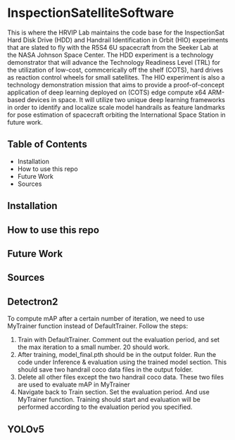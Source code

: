 # InspectionSatelliteSoftware
This is where the HRVIP Lab maintains the code base for the InspectionSat Hard Disk Drive (HDD) and Handrail Identification in Orbit (HIO) experiments that are slated to fly with the R5S4 6U spacecraft from the Seeker Lab at the NASA Johnson Space Center. The HDD experiment is a technology demonstrator that will advance the Technology Readiness Level (TRL) for the utilization of low-cost, commcerically off the shelf (COTS), hard drives as reaction control wheels for small satellites. The HIO experiment is also a technology demonstration mission that aims to provide a proof-of-concept application of deep learning deployed on (COTS) edge compute x64 ARM-based devices in space. It will utilize two unique deep learning frameworks in order to identify and localize scale model handrails as feature landmarks for pose estimation of spacecraft orbiting the International Space Station in future work.

## Table of Contents
- Installation
- How to use this repo
- Future Work
- Sources


## Installation


## How to use this repo


## Future Work


## Sources

## Detectron2 
To compute mAP after a certain number of iteration, we need to use MyTrainer function instead of DefaultTrainer. Follow the steps:
1. Train with DefaultTrainer. Comment out the evaluation period, and set the max iteration to a small number. 20 should work.
2. After training, model_final.pth should be in the output folder. Run the code under Inference & evaluation using the trained model section. This should save two handrail coco data files in the output folder.
3. Delete all other files except the two handrail coco data. These two files are used to evaluate mAP in MyTrainer
4. Navigate back to Train section. Set the evaluation period. And use MyTrainer function. Training should start and evaluation will be performed according to the evaluation period you specified.

## YOLOv5

